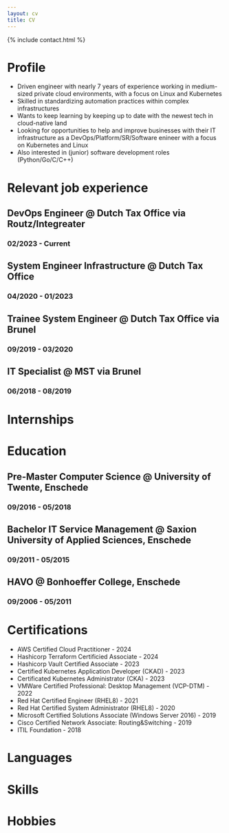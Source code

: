 ```yaml
---
layout: cv
title: CV
---
```


{% include contact.html %}


# Profile

* Driven engineer with nearly 7 years of experience working in medium-sized private cloud environments, with a focus on Linux and Kubernetes
* Skilled in standardizing automation practices within complex infrastructures
* Wants to keep learning by keeping up to date with the newest tech in cloud-native land
* Looking for opportunities to help and improve businesses with their IT infrastructure as a DevOps/Platform/SR/Software enineer with a focus on Kubernetes and Linux
* Also interested in (junior) software development roles (Python/Go/C/C++)

# Relevant job experience

## DevOps Engineer @ Dutch Tax Office via Routz/Integreater
### 02/2023 - Current

## System Engineer Infrastructure @ Dutch Tax Office
### 04/2020 - 01/2023

## Trainee System Engineer @ Dutch Tax Office via Brunel
### 09/2019 - 03/2020

## IT Specialist @ MST via Brunel
### 06/2018 - 08/2019

# Internships

# Education

## Pre-Master Computer Science @ University of Twente, Enschede
### 09/2016 - 05/2018

## Bachelor IT Service Management @ Saxion University of Applied Sciences, Enschede
### 09/2011 - 05/2015

## HAVO @ Bonhoeffer College, Enschede
### 09/2006 - 05/2011

# Certifications
- AWS Certified Cloud Practitioner - 2024
- Hashicorp Terraform Certificied Associate - 2024
- Hashicorp Vault Certified Associate - 2023
- Certified Kubernetes Application Developer (CKAD) - 2023
- Certificated Kubernetes Administrator (CKA) - 2023
- VMWare Certified Professional: Desktop Management (VCP-DTM) - 2022
- Red Hat Certified Engineer (RHEL8) - 2021
- Red Hat Certified System Administrator (RHEL8) - 2020
- Microsoft Certified Solutions Associate (Windows Server 2016) - 2019
- Cisco Certified Network Associate: Routing&Switching - 2019
- ITIL Foundation - 2018

# Languages

# Skills

# Hobbies
